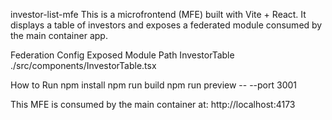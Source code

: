 investor-list-mfe
This is a microfrontend (MFE) built with Vite + React. It displays a table of investors and exposes a federated module consumed by the main container app.

Federation Config
Exposed Module	             Path
InvestorTable	              ./src/components/InvestorTable.tsx

How to Run
npm install
npm run build
npm run preview -- --port 3001


This MFE is consumed by the main container at: http://localhost:4173